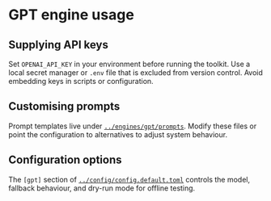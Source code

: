 # GPT engine usage

## Supplying API keys

Set `OPENAI_API_KEY` in your environment before running the toolkit. Use a local
secret manager or `.env` file that is excluded from version control. Avoid
embedding keys in scripts or configuration.

## Customising prompts

Prompt templates live under [`../engines/gpt/prompts`](../engines/gpt/prompts).
Modify these files or point the configuration to alternatives to adjust system
behaviour.

## Configuration options

The `[gpt]` section of [`../config/config.default.toml`](../config/config.default.toml)
controls the model, fallback behaviour, and dry-run mode for offline testing.
